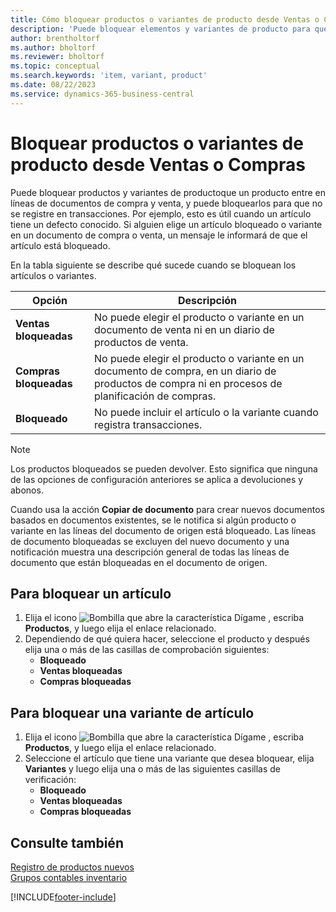 ```yaml
---
title: Cómo bloquear productos o variantes de producto desde Ventas o Compras
description: 'Puede bloquear elementos y variantes de producto para que no se introduzcan en líneas de documentos de compra y venta, así como no se registren en una transacción.'
author: brentholtorf
ms.author: bholtorf
ms.reviewer: bholtorf
ms.topic: conceptual
ms.search.keywords: 'item, variant, product'
ms.date: 08/22/2023
ms.service: dynamics-365-business-central
---
```

# Bloquear productos o variantes de producto desde Ventas o Compras

Puede bloquear productos y variantes de productoque un producto entre en líneas de documentos de compra y venta, y puede bloquearlos para que no se registre en transacciones. Por ejemplo, esto es útil cuando un artículo tiene un defecto conocido. Si alguien elige un artículo bloqueado o variante en un documento de compra o venta, un mensaje le informará de que el artículo está bloqueado.

En la tabla siguiente se describe qué sucede cuando se bloquean los artículos o variantes.  

|Opción|Descripción|  
|--------------------|------------|  
|**Ventas bloqueadas**|No puede elegir el producto o variante en un documento de venta ni en un diario de productos de venta.|  
|**Compras bloqueadas**|No puede elegir el producto o variante en un documento de compra, en un diario de productos de compra ni en procesos de planificación de compras.|  
|**Bloqueado**|No puede incluir el artículo o la variante cuando registra transacciones.|  

> [!NOTE]
> Los productos bloqueados se pueden devolver. Esto significa que ninguna de las opciones de configuración anteriores se aplica a devoluciones y abonos.

Cuando usa la acción **Copiar de documento** para crear nuevos documentos basados en documentos existentes, se le notifica si algún producto o variante en las líneas del documento de origen está bloqueado. Las líneas de documento bloqueadas se excluyen del nuevo documento y una notificación muestra una descripción general de todas las líneas de documento que están bloqueadas en el documento de origen.

## Para bloquear un artículo  

1. Elija el icono ![Bombilla que abre la característica Dígame](media/ui-search/search_small.png "Dígame qué desea hacer") , escriba **Productos**, y luego elija el enlace relacionado.  
2. Dependiendo de qué quiera hacer, seleccione el producto y después elija una o más de las casillas de comprobación siguientes:
    * **Bloqueado**
    * **Ventas bloqueadas**
    * **Compras bloqueadas**  

## Para bloquear una variante de artículo  

1. Elija el icono ![Bombilla que abre la característica Dígame](media/ui-search/search_small.png "Dígame qué desea hacer") , escriba **Productos**, y luego elija el enlace relacionado.  
2. Seleccione el artículo que tiene una variante que desea bloquear, elija **Variantes** y luego elija una o más de las siguientes casillas de verificación:  
    * **Bloqueado**
    * **Ventas bloqueadas**
    * **Compras bloqueadas**

## Consulte también  

[Registro de productos nuevos](inventory-how-register-new-items.md)  
[Grupos contables inventario](inventory-manage-inventory.md)  

[!INCLUDE[footer-include](includes/footer-banner.md)]